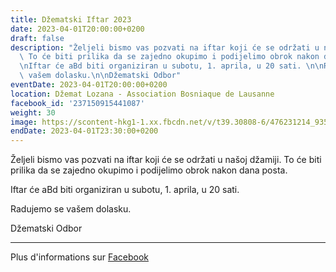 ```yaml
---
title: Džematski Iftar 2023
date: 2023-04-01T20:00:00+0200
draft: false
description: "Željeli bismo vas pozvati na iftar koji će se održati u našoj džamiji.\
  \ To će biti prilika da se zajedno okupimo i podijelimo obrok nakon dana posta.\n\
  \nIftar će aBd biti organiziran u subotu, 1. aprila, u 20 sati. \n\nRadujemo se\
  \ vašem dolasku.\n\nDžematski Odbor"
eventDate: 2023-04-01T20:00:00+0200
location: Džemat Lozana - Association Bosniaque de Lausanne
facebook_id: '237150915441087'
weight: 30
image: https://scontent-hkg1-1.xx.fbcdn.net/v/t39.30808-6/476231214_935500385377228_3500090740640109385_n.jpg?_nc_cat=101&ccb=1-7&_nc_sid=9e60e4&_nc_ohc=rxET_zFgD_AQ7kNvwGuxXAD&_nc_oc=AdmU-Fov7Is_uasMkpKlf5k-7LMMR-labsJdFDqSUpYdtSN5Vyko4bhFTLKamyq5DYE&_nc_zt=23&_nc_ht=scontent-hkg1-1.xx&edm=ABTKTjYEAAAA&_nc_gid=zYzmkxumWAiGqXWo9GTCqg&oh=00_AfIATDo8c3Z5gffHphzcuMrWnicSnHDITYEFppcfPW8Njg&oe=6827415A
endDate: 2023-04-01T23:30:00+0200
---
```


Željeli bismo vas pozvati na iftar koji će se održati u našoj džamiji. To će biti prilika da se zajedno okupimo i podijelimo obrok nakon dana posta.

Iftar će aBd biti organiziran u subotu, 1. aprila, u 20 sati. 

Radujemo se vašem dolasku.

Džematski Odbor

---

Plus d'informations sur [Facebook](https://facebook.com/events/237150915441087)